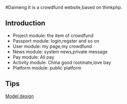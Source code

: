 #Daimeng
It is a crowdfund website,based on thinkphp.

## Introduction
*  Project  module:  the item of crowdfund
*  Passport module:  login,regster and so on
*  User     module:  my page,my crowdfund
*  News     module:  system news,private message
*  Pay      module:  Ali pay
*  Activity module:  China good rootmate,love bay
*  Platform module:  public platform

## Tips
[Model design](https://github.com/gglinux/daymeng/blob/master/Database/%E5%91%86%E8%90%8C%E7%BD%91%E6%95%B0%E6%8D%AE%E5%BA%93%E8%AE%BE%E8%AE%A1.pdf)
